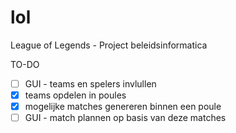 # lol
League of Legends - Project beleidsinformatica

TO-DO

* [ ] GUI - teams en spelers invlullen
* [x] teams opdelen in poules
* [x] mogelijke matches genereren binnen een poule
* [ ] GUI - match plannen op basis van deze matches
